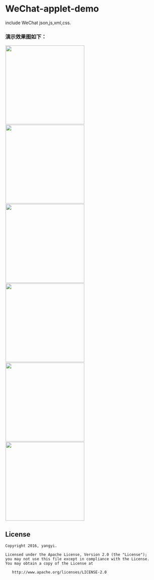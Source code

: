 # WeChat-applet-demo
include WeChat json,js,xml,css. 
### 演示效果图如下：
<img src='https://github.com/yangyiRunning/WeChat-applet-demo/blob/master/others/小程序组件.png?raw=true' width="250px" style='border: #f1f1f1 solid 1px'/>
<img src='https://github.com/yangyiRunning/WeChat-applet-demo/blob/master/others/小程序接口.png?raw=true' width="250px" style='border: #f1f1f1 solid 1px'/>
<img src='https://github.com/yangyiRunning/WeChat-applet-demo/blob/master/others/小程序文件.png?raw=true' width="250px" style='border: #f1f1f1 solid 1px'/>
<img src='https://github.com/yangyiRunning/WeChat-applet-demo/blob/master/others/小程序图片.png?raw=true' width="250px" style='border: #f1f1f1 solid 1px'/>
<img src='https://github.com/yangyiRunning/WeChat-applet-demo/blob/master/others/小程序背景音乐.png?raw=true' width="250px" style='border: #f1f1f1 solid 1px'/>
<img src='https://github.com/yangyiRunning/WeChat-applet-demo/blob/master/others/小程序动画.png?raw=true' width="250px" style='border: #f1f1f1 solid 1px'/>

## License

    Copyright 2016, yangyi.

    Licensed under the Apache License, Version 2.0 (the "License");
    you may not use this file except in compliance with the License.
    You may obtain a copy of the License at

       http://www.apache.org/licenses/LICENSE-2.0
